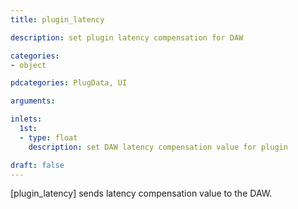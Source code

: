 ```yaml
---
title: plugin_latency

description: set plugin latency compensation for DAW 

categories:
- object

pdcategories: PlugData, UI

arguments:

inlets:
  1st:
  - type: float
    description: set DAW latency compensation value for plugin

draft: false
---
```

[plugin_latency] sends latency compensation value to the DAW.
